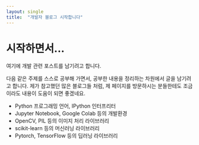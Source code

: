 ```yaml
---
layout: single
title:  "개발자 블로그 시작합니다"
---
```


# 시작하면서...

 여기에 개발 관련 포스트를 남기려고 합니다.

 다음 같은 주제를 스스로 공부해 가면서, 공부한 내용을 정리하는 차원에서 글을 남기려고 합니다. 제가 참고했던 많은 블로그들 처럼, 제 페이지를 방문하시는 분들한테도 조금이라도 내용이 도움이 되면 좋겠네요.

 * Python 프로그래밍 언어, IPython 인터프리터
 * Jupyter Notebook, Google Colab 등의 개발환경
 * OpenCV, PIL 등의 이미지 처리 라이브러리
 * scikit-learn 등의 머신러닝 라이브러리
 * Pytorch, TensorFlow 등의 딥러닝 라이브러리